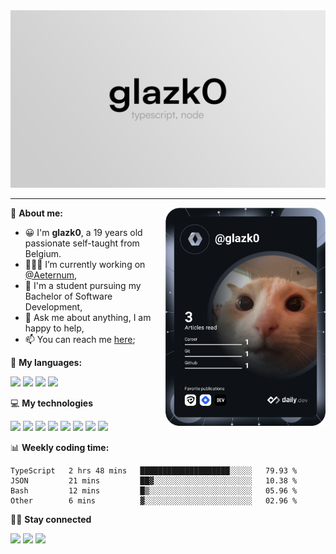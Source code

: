 <div align="center">
  <a href="https://glazk0.dev">
    <img src="./assets/Banner.png" />
  </a>
</div>

---

<a href="https://app.daily.dev/get?r=glazk0" target="_blank"><img src="https://github.com/glazk0/glazk0/blob/devcard/devcard.svg" width="256" align="right" alt="Théo Goens's Dev Card"/></a>

📱 **About me:**

- 😀 I'm **glazk0**, a 19 years old passionate self-taught from Belgium.
- 👨🏽‍💻 I’m currently working on [@Aeternum](https://github.com/AeternumDiscord),
- 🌱 I'm a student pursuing my Bachelor of Software Development,
- 💬 Ask me about anything, I am happy to help,
- 📫 You can reach me [here](https://discord.com/users/247344130798256130);

🚀 **My languages:**

<div align="left">
<img height="20" src="https://shields.io/badge/TypeScript-3178C6?logo=TypeScript&logoColor=FFF&style=flat-square">
<img height="20" src="https://img.shields.io/badge/javascript-%23323330.svg?style=for-the-badge&logo=javascript&logoColor=%23F7DF1E">
<img height="20" src="https://img.shields.io/badge/html5-%23E34F26.svg?style=for-the-badge&logo=html5&logoColor=white">
<img height="20" src="https://img.shields.io/badge/css3-%231572B6.svg?style=for-the-badge&logo=css3&logoColor=white">
</div>

💻 **My technologies**

<div align="left">
<img height="20" src="https://img.shields.io/badge/Node.js-43853D?style=for-the-badge&logo=node.js&logoColor=white">
<img height="20" src="https://img.shields.io/badge/Express.js-404D59?style=for-the-badge">
<img height="20" src="https://img.shields.io/badge/React-20232A?style=for-the-badge&logo=react&logoColor=61DAFB">
<img height="20" src="https://img.shields.io/badge/Next-black?style=for-the-badge&logo=next.js&logoColor=white">  
<img height="20" src="https://img.shields.io/badge/Tailwind_CSS-38B2AC?style=for-the-badge&logo=tailwind-css&logoColor=white">
<img height="20" src="https://img.shields.io/badge/Prisma-3982CE?style=for-the-badge&logo=Prisma&logoColor=white">
<img height="20" src="https://img.shields.io/badge/MongoDB-4EA94B?style=for-the-badge&logo=mongodb&logoColor=white">
<img height="20" src="https://img.shields.io/badge/postgres-%23316192.svg?style=for-the-badge&logo=postgresql&logoColor=white">
</div>

📊 **Weekly coding time:**

<!--START_SECTION:waka-->

```text
TypeScript   2 hrs 48 mins   ████████████████████░░░░░   79.93 %
JSON         21 mins         ██▓░░░░░░░░░░░░░░░░░░░░░░   10.38 %
Bash         12 mins         █▒░░░░░░░░░░░░░░░░░░░░░░░   05.96 %
Other        6 mins          ▓░░░░░░░░░░░░░░░░░░░░░░░░   02.96 %
```

<!--END_SECTION:waka-->

🤜🤛 **Stay connected**

[<img height="20" src="https://img.shields.io/badge/Discord-7289DA?style=for-the-badge&logo=discord&logoColor=white">](https://discord.com/users/247344130798256130)
[<img height="20" src="https://img.shields.io/badge/Twitter-1DA1F2?style=for-the-badge&logo=twitter&logoColor=white">](https://twitter.com/glazk0)
[<img height="20" src="https://img.shields.io/badge/LinkedIn-0077B5?style=for-the-badge&logo=linkedin&logoColor=white">](https://www.linkedin.com/in/th%C3%A9o-go%C3%ABns-016856237/)
